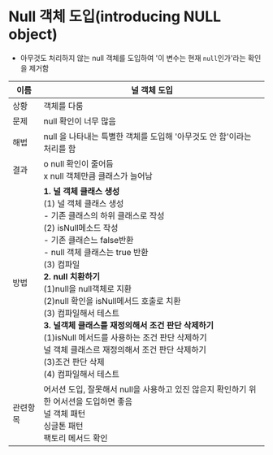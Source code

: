 # Null 객체 도입(introducing NULL object)

- 아무것도 처리하지 않는 null 객체를 도입하여 '이 변수는 현재 `null`인가'라는 확인을 제거함

| 이름 | 널 객체 도입                                                                                                                                                                                                                                                                                                                                                                                             | 
|----|-----------------------------------------------------------------------------------------------------------------------------------------------------------------------------------------------------------------------------------------------------------------------------------------------------------------------------------------------------------------------------------------------------|
|상황| 객체를 다룸                                                                                                                                                                                                                                                                                                                                                                                              |
|문제| null 확인이 너무 많음                                                                                                                                                                                                                                                                                                                                                                                      |
|해법| null 을 나타내는 특별한 객체를 도입해 '아무것도 안 함'이라는 처리를 함                                                                                                                                                                                                                                                                                                                                                         |
|결과| o null 확인이 줄어듬<br/>x null 객체만큼 클래스가 늘어남                                                                                                                                                                                                                                                                                                                                                             |
|방법| **1. 널 객체 클래스 생성** <br/>(1) 널 객체 클래스 생성 <br/> - 기존 클래스의 하위 클래스로 작성 <br/>(2) isNull메소드 작성<br/> - 기존 클래슨느 false반환<br/> - null 객체 클래스는 true 반환 <br/>(3) 컴파일<br/>**2. null 치환하기**<br/>(1)null을 null객체로 지환<br/>(2)null 확인을 isNull메서드 호출로 치환<br/>(3) 컴파일해서 테스트<br/> **3. 널객체 클래스를 재정의해서 조건 판단 삭제하기** <br/>(1)isNull 메서드를 사용하는 조건 판단 삭제하기<br/>널 객체 클래스르 재정의해서 조건 판단 삭제하기<br/>(3)조건 판단 삭제<br/>(4) 컴파일해서 테스트 |
|관련항목| 어서션 도입, 잘못해서 null을 사용하고 있진 않은지 확인하기 위한 어서션을 도입하면 좋음 <br/>널 객체 패턴<br/>싱글톤 패턴<br/>팩토리 메서드 확인                                                                                                                                                                                                                                                                                                          |


